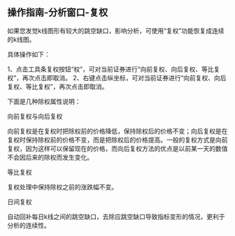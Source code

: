 ## 操作指南-分析窗口-复权

如果您发觉k线图形有较大的跳空缺口，影响分析，可使用“复权”功能恢复成连续的k线图。

具体操作如下：

1、点击工具条复权按钮“权”，可对当前证券进行“向前复权、向后复权、等比复权”，再次点击即取消。
2、右键点击纵坐标，可对当前证券进行“向前复权、向后复权、等比复权”，再次点击即取消。

下面是几种除权属性说明：

向前复权与向后复权

向前复权是在复权时把除权前的价格降低，保持除权后的价格不变；向后复权是在复权时保持除权前的价格不变，而是把除权后的价格提高。一般的复权方式是向前复权，因为这样可以保留现在的价格，而向后复权方法的优点是以前某一天的数值不会因后来的除权而发生变化。

等比复权

复权处理中保持除权之前的涨跌幅不变。

日间复权

自动回补每日k线之间的跳空缺口，去除应跳空缺口导致指标变形的情况，更利于分析的连续性。